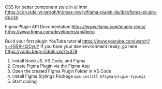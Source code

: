 CSS for better component style in ui.html
https://cdn.jsdelivr.net/gh/thomas-lowry/figma-plugin-ds/dist/figma-plugin-ds.css

Figma Plugin API Documentation
https://www.figma.com/plugin-docs/
https://www.figma.com/developers/api#intro

Build your first plugin YouTube tutorial
https://www.youtube.com/watch?v=4G9RHt2OyuY
If you have your dev environment ready, go here https://youtu.be/p-z566ILvxc?t=379

1. Install Node JS, VS Code, and Figma
2. Create Figma Plugin via the Figma App
3. Open the created Figma Plugin Folder in VS Code
4. Install Figma Stylings Package `npm install @figma/plugin-typings`
5. Start coding